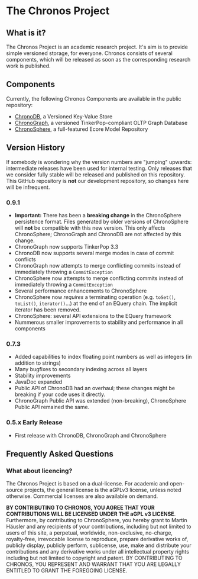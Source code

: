 The Chronos Project
===================

What is it?
-----------
The Chronos Project is an academic research project. It's aim is to provide simple versioned storage, for everyone. Chronos consists of several components, which will be released as soon as the corresponding research work is published.

Components
----------

Currently, the following Chronos Components are available in the public repository:
 - [ChronoDB](https://github.com/MartinHaeusler/chronos/tree/master/org.chronos.chronodb), a Versioned Key-Value Store
 - [ChronoGraph](https://github.com/MartinHaeusler/chronos/tree/master/org.chronos.chronograph), a versioned TinkerPop-compliant OLTP Graph Database
 - [ChronoSphere](https://github.com/MartinHaeusler/chronos/tree/master/org.chronos.chronosphere), a full-featured Ecore Model Repository


Version History
---------------

If somebody is wondering why the version numbers are "jumping" upwards: intermediate releases have been used for internal testing. Only releases that we consider fully stable will be released and published on this repository. This GitHub repository is **not** our development repository, so changes here will be infrequent.

### 0.9.1
 - **Important:** There has been a **breaking change** in the ChronoSphere persistence format. Files generated by older versions of ChronoSphere will **not** be compatible with this new version. This only affects ChronoSphere; ChronoGraph and ChronoDB are not affected by this change.
 - ChronoGraph now supports TinkerPop 3.3
 - ChronoDB now supports several merge modes in case of commit conflicts
 - ChronoGraph now attempts to merge conflicting commits instead of immediately throwing a `CommitException`
 - ChronoSphere now attempts to merge conflicting commits instead of immediately throwing a `CommitException`
 - Several performance enhancements to ChronoSphere
 - ChronoSphere now *requires* a terminating operation (e.g. `toSet()`, `toList()`, `iterator()`...) at the end of an EQuery chain. The implicit iterator has been removed.
 - ChronoSphere: several API extensions to the EQuery framework
 - Nummerous smaller improvements to stability and performance in all components

### 0.7.3
 - Added capabilities to index floating point numbers as well as integers (in addition to strings)
 - Many bugfixes to secondary indexing across all layers
 - Stability improvements
 - JavaDoc expanded
 - Public API of ChronoDB had an overhaul; these changes might be breaking if your code uses it directly.
 - ChronoGraph Public API was extended (non-breaking), ChronoSphere Public API remained the same.

### 0.5.x Early Release
 - First release with ChronoDB, ChronoGraph and ChronoSphere


Frequently Asked Questions
--------------------------

### What about licencing?
The Chronos Project is based on a dual-license. For academic and open-source projects, the general license is the aGPLv3 license, unless noted otherwise. Commercial licenses are also available on demand.

**BY CONTRIBUTING TO CHRONOS, YOU AGREE THAT YOUR CONTRIBUTIONS WILL BE LICENSED UNDER THE aGPL v3 LICENSE**. Furthermore, by contributing to ChronoSphere, you hereby grant to Martin Häusler and any recipients of your contributions, including but not limited to users of this site, a perpetual, worldwide, non-exclusive, no-charge, royalty-free, irrevocable license to reproduce, prepare derivative works of, publicly display, publicly perform, sublicense, use, make and distribute your contributions and any derivative works under all intellectual property rights including but not limited to copyright and patent. BY CONTRIBUTING TO CHRONOS, YOU REPRESENT AND WARRANT THAT YOU ARE LEGALLY ENTITLED TO GRANT THE FOREGOING LICENSE.
